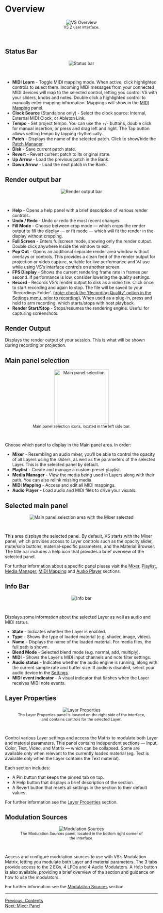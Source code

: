# Overview

<div style="text-align: center;">
<figure style="text-align: center;">
  <img src="/vs/vs2/images/overview.png" alt="VS Overview" style="padding: 0px" />
  <figcaption style="font-size: 0.9em;">VS 2 user interface.</figcaption>
</figure>
</div>
<br>

## Status Bar

<div style="text-align: center;">
<figure style="text-align: center;">
<img src="/vs/vs2/images/status-bar.png" alt="Status bar" style="padding: 0px" />
</figure>
</div>
<br>

- **MIDI Learn** - Toggle MIDI mapping mode. When active, click highlighted controls to select them. Incoming MIDI messages from your connected MIDI devices will map to the selected control, letting you control VS with your sliders, knobs and notes. Double click a highlighted control to manually enter mapping information. Mappings will show in the [MIDI Mapping](midi-mapping) panel.
- **Clock Source** (Standalone only) - Select the clock source: Internal, External MIDI Clock, or Ableton Link.
- **Tempo** - Set project tempo. You can use the +/- buttons, double click for manual insertion, or press and drag left and right. The Tap button allows setting tempo by tapping rhythmically.
- **Patch** - Displays the name of the selected patch. Click to show/hide the [Patch Manager](patch-manager).
- **Disk** - Save current patch state.
- **Revert** - Revert current patch to its original state.
- **Up Arrow** - Load the previous patch in the Bank.
- **Down Arrow** - Load the next patch in the Bank.

## Render output bar

<div style="text-align: center;">
<figure style="text-align: center;">
<img src="/vs/vs2/images/render-output-bar.png" alt="Render output bar" style="padding: 0px" />
</figure>
</div>
<br>

- **Help** - Opens a help panel with a brief description of various render controls.
- **Undo / Redo** - Undo or redo the most recent changes.
- **Fill Mode** - Choose between crop mode — which crops the render output to fill the display — or fit mode — which will fit the render in the display without cropping.
- **Full Screen** - Enters fullscreen mode, showing only the render output. Double click anywhere inside the window to exit.
- **Pop Out** - Opens an additional separate render area window without overlays or controls. This provides a clean feed of the render output for projection or video capture, suitable for live performance and VJ use while using VS's interface controls on another screen.
- **FPS Display** - Shows the current rendering frame rate in frames per second. If performance is low, consider lowering the quality settings.
- **Record** - Records VS's render output to disk as a video file. Click once to start recording and again to stop. The file will be saved to your 'Recordings Folder’. [(note: check the 'Recording Quality' option in the Settings menu, prior to recording).](settings) When used as a plug-in, press and hold to arm recording, which starts/stops with host playback.
- **Render Start/Stop** - Stops/resumes the rendering engine. Useful for capturing screenshots.

## Render Output

Displays the render output of your session. This is what will be shown during recording or projection.

## Main panel selection

<div style="text-align: center;">
<figure style="text-align: center;">
  <img src="/vs/vs2/images/main-panel-selection.png" alt="Main panel selection" style="height: 180px;" />
  <figcaption style="font-size: 0.9em;">Main panel selection icons, located in the left side bar.</figcaption>
</figure>
</div>
<br>

Choose which panel to display in the Main panel area. In order:

- **Mixer** - Resembling an audio mixer, you’ll be able to control the opacity of all Layers using the sliders, as well as the parameters of the selected Layer. This is the selected panel by default.
- **Playlist** - Create and manage a custom preset playlist.
- **Media Manager** - View the media being used in Layers along with their path. You can also relink missing media.
- **MIDI Mapping** - Access and edit all MIDI mappings.
- **Audio Player** - Load audio and MIDI files to drive your visuals.

## Selected main panel

<div style="text-align: center;">
<figure style="text-align: center;">
  <img src="/vs/vs2/images/main-panel-mixer.png" alt="Main panel selection area with the Mixer selected" style="padding: 0px" />
  <figcaption></figcaption>
</figure>
</div>
<br>

This area displays the selected panel. By default, VS starts with the Mixer panel, which provides access to Layer controls such as the opacity slider, mute/solo buttons, material-specific parameters, and the Material Browser.
The title bar includes a help icon that provides a brief overview of the selected panel.

For further information about a specific panel please visit the [Mixer](mixer-panel), [Playlist](playlist), [Media Manager](media-manager), [MIDI Mapping](midi-mapping) and [Audio Player](audio-player) sections.

## Info Bar

<div style="text-align: center;">
<figure style="text-align: center;">
  <img src="/vs/vs2/images/info-bar.png" alt="Info bar" style="padding: 0px" />
  <figcaption></figcaption>
</figure>
</div>
<br>

Displays some information about the selected Layer as well as audio and MIDI status.

- **State** - Indicates whether the Layer is enabled.
- **Type** - Shows the type of loaded material (e.g. shader, image, video).
- **Name** - Displays the name of the loaded material. For media files, the full path is shown.
- **Blend Mode** - Selected blend mode (e.g. normal, add, multiply).
- **MIDI** - Shows the Layer's MIDI input channels and note filter settings.
- **Audio status** - Indicates whether the audio engine is running, along with the current sample rate and buffer size. If audio is disabled, select your audio device in the [Settings](settings).
- **MIDI event indicator** - A visual indicator that flashes when the Layer receives MIDI note events.

## Layer Properties

<div style="text-align: center;">
<figure style="text-align: center;">
  <img src="/vs/vs2/images/layer-properties.png" alt="Layer Properties" style="padding: 0px" />
  <figcaption style="font-size: 0.9em;">The Layer Properties panel is located on the right side of the interface, and contains controls for the selected Layer.</figcaption>
</figure>
</div>
<br>

Control various Layer settings and access the Matrix to modulate both Layer and material parameters. This panel contains independent sections — Input, Color, Text, Video, and Matrix — which can be collapsed. Some are available only when relevant to the currently loaded material (eg. Text is available only when the Layer contains the Text material).

Each section includes:

- A Pin button that keeps the pinned tab on top.
- A Help button that displays a brief description of the section.
- A Revert button that resets all settings in the section to their default values.

For further information see the [Layer Properties](layer-properties) section.

## Modulation Sources

<div style="text-align: center;">
<figure style="text-align: center;">
  <img src="/vs/vs2/images/modulation-sources-am-gate.png" alt="Modulation Sources" style="padding: 0px" />
  <figcaption style="font-size: 0.9em;">The Modulation Sources panel, located in the bottom right corner of the interface.</figcaption>
</figure>
</div>
<br>

Access and configure modulation sources to use with VS’s Modulation Matrix, letting you modulate both Layer and material parameters. The 3 tabs provide access to the 2 EGs, 4 LFOs and 4 Audio Modulators. A Help button is also available, providing a brief overview of the section and guidance on how to use the modulators.

For further information see the [Modulation Sources](modulation-sources) section.

---

[Previous: Contents](../contents)<br>
[Next: Mixer Panel](mixer-panel)
